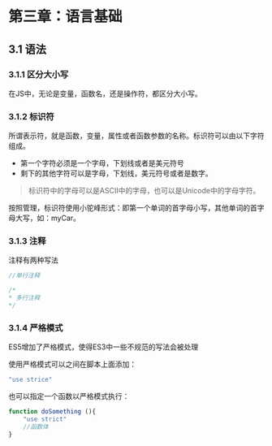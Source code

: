 # 第三章：语言基础

## 3.1 语法

### 3.1.1 区分大小写

在JS中，无论是变量，函数名，还是操作符，都区分大小写。

### 3.1.2 标识符

所谓表示符，就是函数，变量，属性或者函数参数的名称。标识符可以由以下字符组成。

- 第一个字符必须是一个字母，下划线或者是美元符号
- 剩下的其他字符可以是字母，下划线，美元符号或者是数字。

> 标识符中的字母可以是ASCII中的字母，也可以是Unicode中的字母字符。

按照管理，标识符使用小驼峰形式：即第一个单词的首字母小写，其他单词的首字母大写，如：myCar。

### 3.1.3 注释

注释有两种写法

```js
//单行注释

/*
* 多行注释
*/
```

### 3.1.4 严格模式

ES5增加了严格模式，使得ES3中一些不规范的写法会被处理

使用严格模式可以之间在脚本上面添加：

```js
"use strice"
```

 也可以指定一个函数以严格模式执行：

```js
function doSomething (){
	"use strict"
	//函数体
}
```

